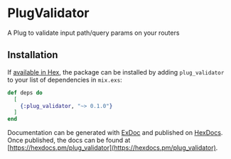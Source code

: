 # PlugValidator

A Plug to validate input path/query params on your routers

## Installation

If [available in Hex](https://hex.pm/docs/publish), the package can be installed
by adding `plug_validator` to your list of dependencies in `mix.exs`:

```elixir
def deps do
  [
    {:plug_validator, "~> 0.1.0"}
  ]
end
```

Documentation can be generated with [ExDoc](https://github.com/elixir-lang/ex_doc)
and published on [HexDocs](https://hexdocs.pm). Once published, the docs can
be found at [https://hexdocs.pm/plug_validator](https://hexdocs.pm/plug_validator).

